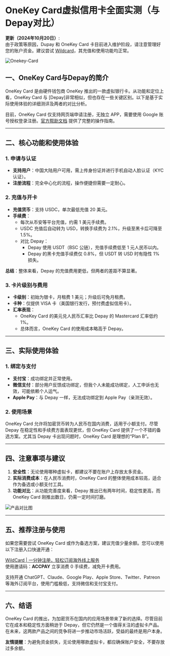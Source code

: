 # OneKey Card虚拟信用卡全面实测（与Depay对比）

**更新（2024年10月20日）**:  
由于政策等原因，Dupay 和 OneKey Card 卡目前进入维护阶段，请注意管理好您的账户资金。建议尝试 [Wildcard](https://bit.ly/bewildcard)，其充值和使用功能均正常。

![Onekey-Card](https://tumutanzi.com/wp-content/uploads/2023/04/Onekey-Card.png)

## 一、OneKey Card与Depay的简介
OneKey Card 是由硬件钱包商 OneKey 推出的一款虚拟银行卡。从功能和定位上看，OneKey Card 与 [Depay]非常相似，但也存在一些关键区别。以下是基于实际使用体验的详细测评及两者的对比分析。

目前，OneKey Card 仅支持网页端申请注册，无独立 APP，需要使用 Google 账号授权登录注册。[官方帮助文档](https://help.onekey.so/hc/zh-cn/sections/6726670572815-OneKey-Card) 提供了完整的操作指南。

---

## 二、核心功能和使用体验

### 1. 申请与认证
- **支持用户**：中国大陆用户可用，需上传身份证并进行手机自动人脸认证（KYC 认证）。  
- **注册流程**：完全中心化的流程，操作便捷但需要一定耐心。

### 2. 充值与开卡
- **充值货币**：支持 USDC，单次最低充值 20 美元。  
- **手续费**：
  - 每次从币安等平台充值，约需 1 美元手续费。  
  - USDC 充值后自动转为 USD，转换手续费为 2.1%，升级至黑卡后可降至 1.5%。  
  - 对比 Depay：
    - Depay 使用 USDT（BSC 公链），充值手续费低至 1 元人民币以内。
    - Depay 的黑卡充值手续费仅 0.8%，但 USDT 转 USD 时有隐性 1% 损失。  

**总结**：整体来看，Depay 的充值费用更低，但两者的差距不算显著。

### 3. 卡片级别与费用
- **卡级别**：初始为银卡，月租费 1 美元；升级后可免月租费。  
- **卡种**：仅提供 VISA 卡（美国银行发行，预付费虚拟信用卡）。  
- **汇率表现**：
  - OneKey Card 的美元兑人民币汇率比 Depay 的 Mastercard 汇率低约 1%。  
  - 总体而言，OneKey Card 的使用成本略高于 Depay。

---

## 三、实际使用体验

### 1. 绑定与支付
- **支付宝**：成功绑定并正常使用。  
- **微信支付**：部分用户反馈成功绑定，但我个人未能成功绑定，人工申诉也无效，可能依赖个人运气。  
- **Apple Pay**：与 Depay 一样，无法成功绑定到 Apple Pay（亲测无效）。

### 2. 使用场景
OneKey Card 允许将加密货币转为人民币在国内消费，适用于小额支付。尽管 Depay 在稳定性和手续费方面表现更优，但 OneKey Card 提供了一个不错的备选方案。尤其当 Depay 卡出现问题时，OneKey Card 是理想的“Plan B”。

---

## 四、注意事项与建议

1. **安全性**：无论使用哪种虚拟卡，都建议不要在账户上存放太多资金。  
2. **实际消费成本**：在人民币消费时，OneKey Card 的整体使用成本较高，适合作为备选或小额支付工具。  
3. **功能对比**：从功能完善度来看，Depay 推出已有两年时间，稳定性更高，而 OneKey Card 刚推出数日，仍需一定时间打磨。

![产品对比图](https://tumutanzi.com/wp-content/uploads/2023/04/depay-onekey-card.jpg)  


---

## 五、推荐注册与使用

如果您需要尝试 OneKey Card 或作为备选方案，建议充值少量余额。您可以使用以下注册入口快速开通：

[WildCard | 一分钟注册，轻松订阅海外线上服务](https://bit.ly/bewildcard)  
使用邀请码：**ACCPAY** 立享消费 0 手续费，减免开卡费用。

支持开通 ChatGPT、Claude、Google Play、Apple Store、Twitter、Patreon 等海外订阅平台，使用门槛极低，支持微信和支付宝支付。

---

## 六、结语
OneKey Card 的推出，为加密货币在国内的应用场景带来了新的选择。尽管目前它在成本和稳定性方面稍逊于 Depay，但它仍然是一个值得关注的虚拟卡产品。在未来，这两款产品之间的竞争将进一步推动市场活跃，受益的最终是用户本身。

**友情提醒**：为避免资金损失，无论使用哪款虚拟卡，都应确保账户安全，不要存放过多余额。


